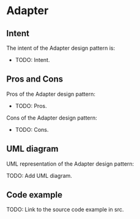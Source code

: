 # Adapter

## Intent

The intent of the Adapter design pattern is:

- TODO: Intent.

## Pros and Cons

Pros of the Adapter design pattern:

- TODO: Pros.

Cons of the Adapter design pattern:

- TODO: Cons.

## UML diagram

UML representation of the Adapter design pattern:

TODO: Add UML diagram.

## Code example

TODO: Link to the source code example in src.

